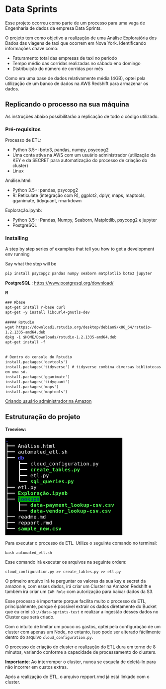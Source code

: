 # Data Sprints

Esse projeto ocorreu como parte de um processo para uma vaga de Engenharia de dados da empresa Data Sprints.

O projeto tem como objetivo a realização de uma Análise Exploratória dos Dados das viagens de taxi que ocorrem em Nova York. Identificando informações chave como:
- Faturamento total das empresas de taxi no período
- Tempo médio das corridas realizadas no sábado eno domingo
- Distribuição do número de corridas por mês

Como era uma base de dados relativamente média (4GB), optei pela utilização de um banco de dados na AWS Redshift para armazenar os dados.

## Replicando o processo na sua máquina

As instruções abaixo possibilitarão a replicação de todo o código utilizado.


### Pré-requisitos

Processo de ETL:
- Python 3.5+: boto3, pandas, numpy, psycopg2
- Uma conta ativa na AWS com um usuário administrador (utilização da KEY e da SECRET para automatização do processo de criação do cluster)
- Linux

Análise.html:
- Python 3.5+: pandas, psycopg2
- R: Reticulate (integração com R), ggplot2, dplyr, maps, maptools, gganimate, tidyquant, rmarkdown

Exploração.ipynb: 
- Python 3.5+: Pandas, Numpy, Seaborn, Matplotlib, psycopg2 e jupyter
- PostgreSQL


### Installing

A step by step series of examples that tell you how to get a development env running

Say what the step will be

```python
pip install psycopg2 pandas numpy seaborn matplotlib boto3 jupyter
```

**PostgreSQL** : https://www.postgresql.org/download/


**R**
```
### Rbase
apt-get install r-base curl
apt-get -y install libcurl4-gnutls-dev

##### Rstudio
wget https://download1.rstudio.org/desktop/debian9/x86_64/rstudio-1.2.1335-amd64.deb
dpkg -i $HOME/Downloads/rstudio-1.2.1335-amd64.deb
apt-get install -f


# Dentro do console do Rstudio
install.packages('devtools')
install.packages('tidyverse') # tidyverse combina diversas bibliotecas em uma só.
install.packages('gganimate')
install.packages('tidyquant')
install.packages('maps')
install.packages('maptools')
```

[Criando usuário administrador na Amazon](https://docs.aws.amazon.com/mediapackage/latest/ug/setting-up-create-iam-user.html)


## Estruturação do projeto

#### Treeview:
<img src="imagens/treeview.png"></img>

Para executar o processo de ETL. Utilize o seguinte comando no terminal:
```
bash automated_etl.sh
```

Esse comando irá executar os arquivos na seguinte ordem:
```
cloud_configuration.py >> create_tables.py >> etl.py
```

O primeiro arquivo irá te perguntar os valores da sua key e secret da amazon e, com esses dados, irá criar um Cluster na Amazon Redshift e também irá criar um `IAM Role` com autorização para baixar dados da S3.

Esse processo é importante porque facilita muito o processo de ETL, principalmente, porque é possível extrair os dados diretamente do Bucket que eu criei `s3://data-sprints-test` e realizar a ingestão desses dados no Cluster que será criado.

Com o intuito de limitar um pouco os gastos, optei pela configuração de um cluster com apenas um Node, no entanto, isso pode ser alterado fácilmente dentro do arquivo `cloud_configuration.py`.

O processo de criação do cluster e realização do ETL dura em torno de 8 minutos, variando conforme a capacidade de processamento do clusters.

**Importante**: Ao interromper o cluster, nunca se esquela de deletá-lo para não incorrer em custos extras.

Após a realização do ETL, o arquivo repport.rmd já está linkado com o cluster.





